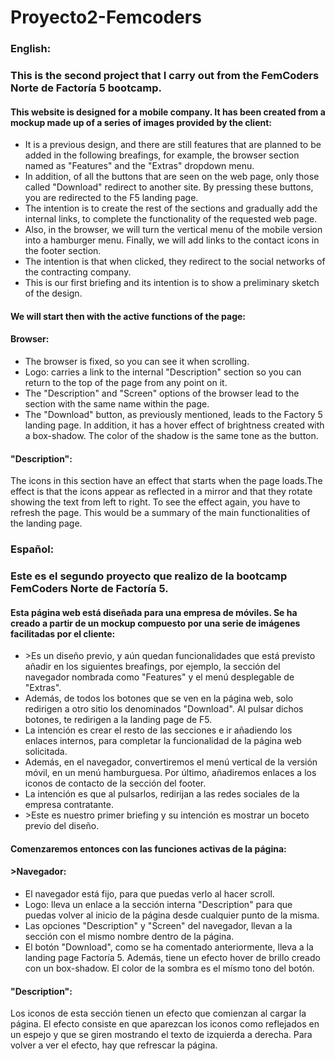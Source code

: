 # Proyecto2-Femcoders

<h3>English:</h3>
<h3>This is the second project that I carry out from the FemCoders Norte de Factoría 5 bootcamp.</h3>
<h4>This website is designed for a mobile company. It has been created from a mockup made up of a series of images provided by the client:</h4>
<ul>
  <li>It is a previous design, and there are still features that are planned to be added in the following breafings, for example, the browser section named as "Features" and the "Extras" dropdown menu.</li>
  <li>In addition, of all the buttons that are seen on the web page, only those called "Download" redirect to another site. By pressing these buttons, you are redirected to the F5 landing page.</li>
  <li>The intention is to create the rest of the sections and gradually add the internal links, to complete the functionality of the requested web page.</li>
  <li>Also, in the browser, we will turn the vertical menu of the mobile version into a hamburger menu. Finally, we will add links to the contact icons in the footer section.</li>
  <li>The intention is that when clicked, they redirect to the social networks of the contracting company.</li>
  <li>This is our first briefing and its intention is to show a preliminary sketch of the design.</li>
</ul>

<h4>We will start then with the active functions of the page:</h4>
<h4>Browser:</h4>
<ul>
  <li>The browser is fixed, so you can see it when scrolling.</li>
  <li>Logo: carries a link to the internal "Description" section so you can return to the top of the page from any point on it.</li>
  <li>The "Description" and "Screen" options of the browser lead to the section with the same name within the page.</li>
  <li>The "Download" button, as previously mentioned, leads to the Factory 5 landing page. In addition, it has a hover effect of brightness created with a box-shadow. The color of the shadow is the same tone as the button.</li>
</ul>

<h4>"Description":</h4>
<p>The icons in this section have an effect that starts when the page loads.The effect is that the icons appear as reflected in a mirror and that they rotate showing the text from left to right. To see the effect again, you have to refresh the page. This would be a summary of the main functionalities of the landing page.</p>


<h3>Español:</h3>

<h3>Este es el segundo proyecto que realizo de la bootcamp FemCoders Norte de Factoría 5.</h3>
<h4>Esta página web está diseñada para una empresa de móviles. Se ha creado a partir de un mockup compuesto por una serie de imágenes facilitadas por el cliente:</h4>
<ul>
  <li>>Es un diseño previo, y aún quedan funcionalidades que está previsto añadir en los siguientes breafings, por ejemplo, la sección del navegador nombrada como "Features" y el menú desplegable de "Extras".</li>
  <li>Además, de todos los botones que se ven en la página web, solo redirigen a otro sitio los denominados "Download". Al pulsar dichos botones, te redirigen a la landing page de F5.</li>
  <li>La intención es crear el resto de las secciones e ir añadiendo los enlaces internos, para completar la funcionalidad de la página web solicitada.</li>
  <li>Además, en el navegador, convertiremos el menú vertical de la versión móvil, en un menú hamburguesa. Por último, añadiremos enlaces a los iconos de contacto de la sección del footer.</li>
  <li>La intención es que al pulsarlos, redirijan a las redes sociales de la empresa contratante.</li>
  <li>>Este es nuestro primer briefing y su intención es mostrar un boceto previo del diseño.</li>
</ul>

<h4>Comenzaremos entonces con las funciones activas de la página:</h4>
<h4>>Navegador:</h4>
<ul>
  <li>El navegador está fijo, para que puedas verlo al hacer scroll.</li>
  <li>Logo: lleva un enlace a la sección interna "Description" para que puedas volver al inicio de la página desde cualquier punto de la misma.</li>
  <li>Las opciones "Description" y "Screen" del navegador, llevan a la sección con el mismo nombre dentro de la página.</li>
  <li>El botón "Download", como se ha comentado anteriormente, lleva a la landing page Factoría 5. Además, tiene un efecto hover de brillo creado con un box-shadow. El color de la sombra es el mísmo tono del botón.</li>
</ul>

<h4>"Description":</h4>
<p>Los iconos de esta sección tienen un efecto que comienzan al cargar la página. El efecto consiste en que aparezcan los iconos como reflejados en un espejo y que se giren mostrando el texto de izquierda a derecha. Para volver a ver el efecto, hay que refrescar la página.</p>
